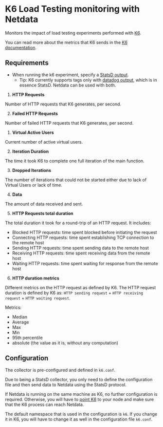 <!--
title: "K6 load test monitoring with Netdata"
custom_edit_url: https://github.com/netdata/netdata/edit/master/collectors/stats.d.plugin/k6.md
sidebar_label: "K6 Load Testing"
-->

# K6 Load Testing monitoring with Netdata

Monitors the impact of load testing experiments performed with [K6](https://k6.io/).

You can read more about the metrics that K6 sends in the [K6 documentation](https://k6.io/docs/using-k6/metrics/). 

## Requirements

-   When running the k6 experiment, specify a [StatsD output](https://k6.io/docs/results-visualization/statsd/).
    -   Tip: K6 currently supports tags only with [datadog output](https://k6.io/docs/results-visualization/datadog/), which is in essence StatsD. Netdata can be used with both.


1. **HTTP Requests**

Number of HTTP requests that K6 generates, per second.

2. **Failed HTTP Requests**

Number of failed HTTP requests that K6 generates, per second.

1. **Virtual Active Users**

Current number of active virtual users.

2. **Iteration Duration**

The time it took K6 to complete one full iteration of the main function.

3. **Dropped Iterations**

The number of iterations that could not be started either due to lack of Virtual Users or lack of time.

4. **Data**

The amount of data received and sent.

5. **HTTP Requests total duration**
   
The total duration it took for a round-trip of an HTTP request. It includes:
- Blocked HTTP requests: time spent blocked before initiating the request
- Connecting HTTP requests: time spent establishing TCP connection to the remote host
- Sending HTTP requests: time spent sending data to the remote host
- Receiving HTTP requests: time spent receiving data from the remote host
- Waiting HTTP requests: time spent waiting for response from the remote host

6. **HTTP duration metrics**

Different metrics on the HTTP request as defined by K6. The HTTP request duration is defined by K6 as: `HTTP sending request` + `HTTP receiving request` + `HTTP waiting request`. 

Metrics:
- Median
- Average
- Max
- Min
- 95th percentile
- absolute (the value as it is, without any computation)

## Configuration

The collector is pre-configured and defined in `k6.conf`.

Due to being a StatsD collector, you only need to define the configuration file and then send data to Netdata using the StatsD protocol.

If Netdata is running on the same machine as K6, no further configuration is required. Otherwise, you will have to [point K6](https://k6.io/docs/results-visualization/statsd/) to your node and make sure that the K6 process can reach Netdata.

The default namespace that is used in the configuration is `k6`. If you change it in K6, you will have to change it as well in the configuration file `k6.conf`. 

